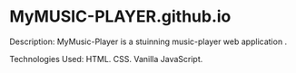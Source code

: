 # MyMUSIC-PLAYER.github.io
Description:
MyMusic-Player is a stuinning music-player web application .

Technologies Used:
HTML.
CSS.
Vanilla JavaScript.
